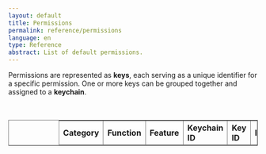 ```yaml
---
layout: default
title: Permissions
permalink: reference/permissions
language: en
type: Reference
abstract: List of default permissions.
---
```


<html lang="en">
<head>
<meta charset="UTF-8">
<meta name="viewport" content="width=device-width, initial-scale=1.0">
<title>Reference Permissions</title>
<style>
  .header {
    background-color:#000;
    text-align: left
  }
</style>
</head>
<body>
Permissions are represented as <b>keys</b>, each serving as a unique identifier for a specific permission. One or more keys can be grouped together and assigned to a <b>keychain</b>.<br>

<table style="margin:auto;padding-right:25%; padding-left:20%; margin-top:3rem;" id="excelTable" border="1">
  <thead>
  <tr>
    <th style="text-align:left">Category</th>
    <th style="text-align:left">Function</th>
    <th style="text-align:left">Feature</th>
    <th style="text-align:left">Keychain ID</th>
    <th style="text-align:left">Key ID</th>
    <th style="text-align:left">Inserted</th>
  </tr>
</thead>
</table>

<script>
window.onload = function() {
  const xhr = new XMLHttpRequest();
  xhr.open('GET', '../../assets/excel/keys.csv', true);
  xhr.responseType = 'arraybuffer';

  xhr.onload = function() {
    if (xhr.status === 200) {
      const data = new Uint8Array(xhr.response);
      const workbook = XLSX.read(data, { type: 'array' });
      const sheet = workbook.Sheets[workbook.SheetNames[0]];
      const htmlTable = XLSX.utils.sheet_to_html(sheet);

      // Remove the first row from the HTML table
      const tableElement = document.createElement('div');
      tableElement.innerHTML = htmlTable;
      tableElement.querySelector('table').deleteRow(0);
      tableElement.querySelector('table').deleteRow(0);

      // Designate the new first row as the header row
      tableElement.querySelector('tr').classList.add('header');

      // Remove the second, fourth column from the HTML table
      const rows = tableElement.querySelectorAll('tr');
      rows.forEach(row => {
        row.deleteCell(3);
        row.deleteCell(3);
        row.deleteCell(3);
        row.deleteCell(3);
        row.deleteCell(3);
        row.deleteCell(3);
        row.deleteCell(3);
        row.deleteCell(3);
        row.deleteCell(4);
        row.deleteCell(5);
        row.deleteCell(6);
      });
      
      // Append the modified table to the existing table
      document.getElementById('excelTable').innerHTML += tableElement.innerHTML;
    } else {
      console.error('Failed to load Excel file! Status code: ' + xhr.status);
    }
  };

  xhr.onerror = function() {
    console.error('Failed to load Excel file!');
  };

  xhr.send();
};
</script>

<script src="https://cdnjs.cloudflare.com/ajax/libs/xlsx/0.18.4/xlsx.full.min.js"></script>
</body>
</html>
